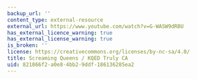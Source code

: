 ```yaml
---
backup_url: ''
content_type: external-resource
external_url: https://www.youtube.com/watch?v=G-WASW9dRBU
has_external_licence_warning: true
has_external_license_warning: true
is_broken: ''
license: https://creativecommons.org/licenses/by-nc-sa/4.0/
title: Screaming Queens / KQED Truly CA
uid: 821866f2-a0e8-4bb2-9ddf-186136285ea2
---
```

